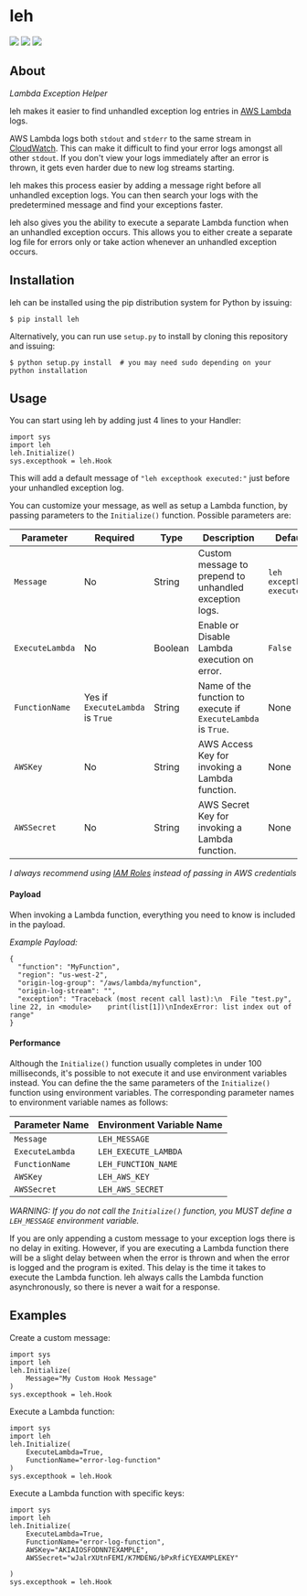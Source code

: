 # leh

![](https://img.shields.io/pypi/v/leh.svg)
![](https://img.shields.io/circleci/project/github/gkrizek/leh.svg)
![](https://img.shields.io/pypi/l/leh.svg)

## About

_Lambda Exception Helper_

leh makes it easier to find unhandled exception log entries in [AWS Lambda](https://aws.amazon.com/lambda/) logs.

AWS Lambda logs both `stdout` and `stderr` to the same stream in [CloudWatch](https://aws.amazon.com/cloudwatch/). This can make it difficult to find your error logs amongst all other `stdout`. If you don't view your logs immediately after an error is thrown, it gets even harder due to new log streams starting.

leh makes this process easier by adding a message right before all unhandled exception logs. You can then search your logs with the predetermined message and find your exceptions faster.

leh also gives you the ability to execute a separate Lambda function when an unhandled exception occurs. This allows you to either create a separate log file for errors only or take action whenever an unhandled exception occurs.

## Installation

leh can be installed using the pip distribution system for Python by issuing:

```
$ pip install leh
```

Alternatively, you can run use `setup.py` to install by cloning this repository and issuing:

```
$ python setup.py install  # you may need sudo depending on your python installation
```

## Usage

You can start using leh by adding just 4 lines to your Handler:

```
import sys
import leh
leh.Initialize()
sys.excepthook = leh.Hook
```

This will add a default message of `"leh excepthook executed:"` just before your unhandled exception log.

You can customize your message, as well as setup a Lambda function, by passing parameters to the `Initialize()` function. Possible parameters are:

| Parameter       | Required                         |  Type   | Description                                                   | Default                  |
|-----------------|----------------------------------|---------|---------------------------------------------------------------|--------------------------|
| `Message`       | No                               | String  | Custom message to prepend to unhandled exception logs.        | `leh excepthook executed:` |
| `ExecuteLambda` | No                               | Boolean | Enable or Disable Lambda execution on error.                  | `False`                    |
| `FunctionName`  | Yes if `ExecuteLambda` is `True` | String  | Name of the function to execute if `ExecuteLambda` is `True`. | None                       |
| `AWSKey`        | No                               | String  | AWS Access Key for invoking a Lambda function.                | None                       |
| `AWSSecret`     | No                               | String  | AWS Secret Key for invoking a Lambda function.                | None                       |

_I always recommend using [IAM Roles](http://docs.aws.amazon.com/IAM/latest/UserGuide/id_roles.html) instead of passing in AWS credentials_

#### Payload

When invoking a Lambda function, everything you need to know is included in the payload.

_Example Payload:_

```
{
  "function": "MyFunction",
  "region": "us-west-2",
  "origin-log-group": "/aws/lambda/myfunction",
  "origin-log-stream": "",
  "exception": "Traceback (most recent call last):\n  File "test.py", line 22, in <module>    print(list[1])\nIndexError: list index out of range"
}
```

#### Performance

Although the `Initialize()` function usually completes in under 100 milliseconds, it's possible to not execute it and use environment variables instead. You can define the the same parameters of the `Initialize()` function using environment variables. The corresponding parameter names to environment variable names as follows:

| Parameter Name  | Environment Variable Name |
|-----------------|---------------------------|
| `Message`       | `LEH_MESSAGE`             |
| `ExecuteLambda` | `LEH_EXECUTE_LAMBDA`      |
| `FunctionName`  | `LEH_FUNCTION_NAME`       |
| `AWSKey`        | `LEH_AWS_KEY`             |
| `AWSSecret`     | `LEH_AWS_SECRET`          |

_WARNING: If you do not call the `Initialize()` function, you MUST define a `LEH_MESSAGE` environment variable._

If you are only appending a custom message to your exception logs there is no delay in exiting. However, if you are executing a Lambda function there will be a slight delay between when the error is thrown and when the error is logged and the program is exited. This delay is the time it takes to execute the Lambda function. leh always calls the Lambda function asynchronously, so there is never a wait for a response.

## Examples

Create a custom message:

```
import sys
import leh
leh.Initialize(
    Message="My Custom Hook Message"
)
sys.excepthook = leh.Hook
```


Execute a Lambda function:

```
import sys
import leh
leh.Initialize(
    ExecuteLambda=True,
    FunctionName="error-log-function"
)
sys.excepthook = leh.Hook
```

Execute a Lambda function with specific keys:

```
import sys
import leh
leh.Initialize(
    ExecuteLambda=True,
    FunctionName="error-log-function",
    AWSKey="AKIAIOSFODNN7EXAMPLE",
    AWSSecret="wJalrXUtnFEMI/K7MDENG/bPxRfiCYEXAMPLEKEY"

)
sys.excepthook = leh.Hook
```
